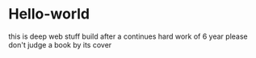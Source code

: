# Hello-world
this is deep web stuff build after a continues hard work of 6 year please don't judge a book by its cover

